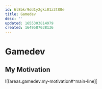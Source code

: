 ```yaml
---
id: 6l8bkr9dd1y2gki01z3t80e
title: Gamedev
desc: ''
updated: 1655303814979
created: 1649587038136
---
```


# Gamedev

## My Motivation
![[areas.gamedev.my-motivation#^main-line]]

